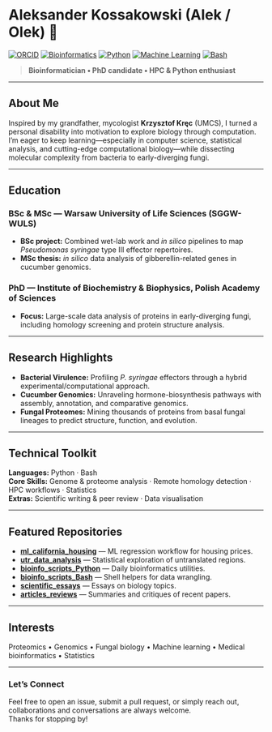 # Aleksander Kossakowski (Alek / Olek) 👋  

[![ORCID](https://img.shields.io/badge/ORCID-0000--0003--2173--759X-a6ce39)](https://orcid.org/0000-0003-2173-759X)
[![Bioinformatics](https://img.shields.io/badge/Bioinformatics-Researcher-blue)](#)
[![Python](https://img.shields.io/badge/Python-Proficient-blue)](#)
[![Machine Learning](https://img.shields.io/badge/Machine%20Learning-Fundamentals-purple)](#)
[![Bash](https://img.shields.io/badge/Bash-Proficient-red)](#)

> **Bioinformatician • PhD candidate • HPC & Python enthusiast**

---

## About Me
Inspired by my grandfather, mycologist **Krzysztof Kręc** (UMCS), I turned a personal disability into motivation to explore biology through computation. I’m eager to keep learning—especially in computer science, statistical analysis, and cutting-edge computational biology—while dissecting molecular complexity from bacteria to early-diverging fungi.

---

## Education
### BSc & MSc — Warsaw University of Life Sciences (SGGW-WULS)  
- **BSc project:** Combined wet-lab work and _in silico_ pipelines to map *Pseudomonas syringae* type III effector repertoires.  
- **MSc thesis:** _in silico_ data analysis of gibberellin-related genes in cucumber genomics.

### PhD — Institute of Biochemistry & Biophysics, Polish Academy of Sciences  
- **Focus:** Large-scale data analysis of proteins in early-diverging fungi, including homology screening and protein structure analysis.

---

## Research Highlights
- **Bacterial Virulence:** Profiling *P. syringae* effectors through a hybrid experimental/computational approach.  
- **Cucumber Genomics:** Unraveling hormone-biosynthesis pathways with assembly, annotation, and comparative genomics.  
- **Fungal Proteomes:** Mining thousands of proteins from basal fungal lineages to predict structure, function, and evolution.

---

## Technical Toolkit
**Languages:** Python · Bash  
**Core Skills:** Genome & proteome analysis · Remote homology detection · HPC workflows · Statistics  
**Extras:** Scientific writing & peer review · Data visualisation

---

## Featured Repositories
- **[ml_california_housing](https://github.com/a-kossakowski/ml_california_housing)** — ML regression workflow for housing prices.  
- **[utr_data_analysis](https://github.com/a-kossakowski/utr_data_analysis)** — Statistical exploration of untranslated regions.  
- **[bioinfo_scripts_Python](https://github.com/a-kossakowski/bioinfo_scripts_Python)** — Daily bioinformatics utilities.  
- **[bioinfo_scripts_Bash](https://github.com/a-kossakowski/bioinfo_scripts_Bash)** — Shell helpers for data wrangling.  
- **[scientific_essays](https://github.com/a-kossakowski/scientific_essays)** — Essays on biology topics.  
- **[articles_reviews](https://github.com/a-kossakowski/articles_reviews)** — Summaries and critiques of recent papers.

---

## Interests
Proteomics • Genomics • Fungal biology • Machine learning • Medical bioinformatics • Statistics

---

### Let’s Connect
Feel free to open an issue, submit a pull request, or simply reach out, collaborations and conversations are always welcome.  
Thanks for stopping by!
